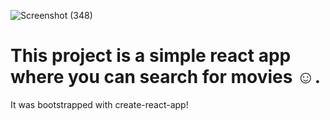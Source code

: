 ![Screenshot (348)](https://user-images.githubusercontent.com/101667901/196032179-5979c9a4-bb4c-49d5-822a-fe3ebd5d9196.png)

# This project is a simple react app where you can search for movies ☺.

It was bootstrapped with create-react-app!

